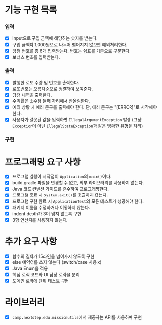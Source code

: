# 기능 구현 목록

### 입력
- [x] input으로 구입 금액에 해당하는 숫자를 받는다.
- [x] 구입 금액이 1,000원으로 나누어 떨어지지 않으면 예외처리한다.
- [x] 당첨 번호를 총 6개 입력받는다. 번호는 쉼표를 기준으로 구분한다.
- [x] 보너스 번호를 입력받는다.

### 출력
- [x] 발행한 로또 수량 및 번호를 출력한다.
- [x] 로또번호는 오름차순으로 정렬하여 보여준다.
- [x] 당첨 내역을 출력한다.
- [x] 수익률은 소수점 둘째 자리에서 반올림한다.
- [x] 예외 상황 시 에러 문구를 출력해야 한다. 단, 에러 문구는 "[ERROR]"로 시작해야 한다.
- [x] 사용자가 잘못된 값을 입력하면 `IllegalArgumentException` 발생 (그냥 `Exception`이 아닌 `IllegalStateException`과 같은 명확한 유형을 처리)

### 구현

# 프로그래밍 요구 사항
- [x] 프로그램 실행이 시작점이 `Application`의 `main()`이다.
- [x] build.gradle 파일을 변경할 수 없고, 외부 라이브러리를 사용하지 않는다.
- [x] Java 코드 컨벤션 가이드를 준수하여 프로그래밍한다.
- [x] 프로그램 종료 시 `System.exit()`를 호출하지 않는다.
- [x] 프로그램 구현 완료 시 `ApplicationTest`의 모든 테스트가 성공해야 한다.
- [x] 패키지 이름을 수정하거나 이동하지 않는다.
- [x] indent depth가 3이 넘지 않도록 구현
- [x] 3항 연산자를 사용하지 않는다.

# 추가 요구 사항
- [x] 함수의 길이가 15라인을 넘어가지 않도록 구현
- [x] else 예약어를 쓰지 않는다 (switch/case 사용 x)
- [x] Java Enum을 적용
- [x] 핵심 로직 코드와 UI 담당 로직을 분리
- [x] 도메인 로직에 단위 테스트 구현

# 라이브러리
- [x] `camp.nextstep.edu.missionutils`에서 제공하는 API를 사용하여 구현